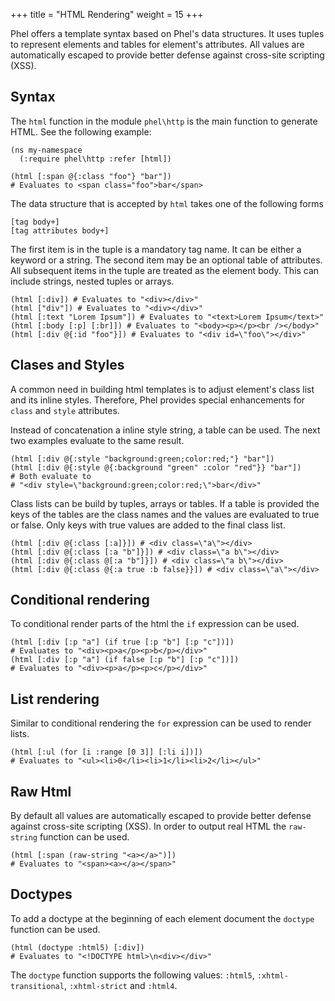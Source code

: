+++
title = "HTML Rendering"
weight = 15
+++

Phel offers a template syntax based on Phel's data structures. It uses tuples to represent elements and tables for element's attributes. All values are automatically escaped to provide better defense against cross-site scripting (XSS).

## Syntax

The `html` function in the module `phel\http` is the main function to generate HTML. See the following example:

```phel
(ns my-namespace
  (:require phel\http :refer [html])

(html [:span @{:class "foo"} "bar"])
# Evaluates to <span class="foo">bar</span>
```

The data structure that is accepted by `html` takes one of the following forms

```phel
[tag body+]
[tag attributes body+]
```

The first item is in the tuple is a mandatory tag name. It can be either a keyword or a string. The second item may be an optional table of attributes. All subsequent items in the tuple are treated as the element body. This can include strings, nested tuples or arrays.

```phel
(html [:div]) # Evaluates to "<div></div>"
(html ["div"]) # Evaluates to "<div></div>"
(html [:text "Lorem Ipsum"]) # Evaluates to "<text>Lorem Ipsum</text>"
(html [:body [:p] [:br]]) # Evaluates to "<body><p></p><br /></body>"
(html [:div @{:id "foo"}]) # Evaluates to "<div id=\"foo\"></div>"
```

## Clases and Styles

A common need in building html templates is to adjust element's class list and its inline styles. Therefore, Phel provides special enhancements for `class` and `style` attributes.

Instead of concatenation a inline style string, a table can be used. The next two examples evaluate to the same result.

```phel
(html [:div @{:style "background:green;color:red;"} "bar"])
(html [:div @{:style @{:background "green" :color "red"}} "bar"])
# Both evaluate to 
# "<div style=\"background:green;color:red;\">bar</div>"
```

Class lists can be build by tuples, arrays or tables. If a table is provided the keys of the tables are the class names and the values are evaluated to true or false. Only keys with true values are added to the final class list.

```phel
(html [:div @{:class [:a]}]) # <div class=\"a\"></div>
(html [:div @{:class [:a "b"]}]) # <div class=\"a b\"></div>
(html [:div @{:class @[:a "b"]}]) # <div class=\"a b\"></div>
(html [:div @{:class @{:a true :b false}}]) # <div class=\"a\"></div>
```

## Conditional rendering

To conditional render parts of the html the `if` expression can be used.

```phel
(html [:div [:p "a"] (if true [:p "b"] [:p "c"])])
# Evaluates to "<div><p>a</p><p>b</p></div>"
(html [:div [:p "a"] (if false [:p "b"] [:p "c"])])
# Evaluates to "<div><p>a</p><p>c</p></div>"
```

## List rendering

Similar to conditional rendering the `for` expression can be used to render lists.

```phel
(html [:ul (for [i :range [0 3]] [:li i])])
# Evaluates to "<ul><li>0</li><li>1</li><li>2</li></ul>"
```

## Raw Html

By default all values are automatically escaped to provide better defense against cross-site scripting (XSS). In order to output real HTML the `raw-string` function can be used.

```phel
(html [:span (raw-string "<a></a>")])
# Evaluates to "<span><a></a></span>"
```

## Doctypes

To add a doctype at the beginning of each element document the `doctype` function can be used.

```phel
(html (doctype :html5) [:div])
# Evaluates to "<!DOCTYPE html>\n<div></div>"
```

The `doctype` function supports the following values: `:html5`, `:xhtml-transitional`, `:xhtml-strict` and `:html4`.